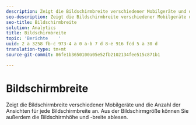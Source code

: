 ```yaml
---
description: Zeigt die Bildschirmbreite verschiedener Mobilgeräte und die Anzahl der Ansichten für jede Bildschirmbreite an. Aus der Bildschirmgröße können Sie außerdem die Bildschirmhöhe und -breite ablesen.
seo-description: Zeigt die Bildschirmbreite verschiedener Mobilgeräte und die Anzahl der Ansichten für jede Bildschirmbreite an. Aus der Bildschirmgröße können Sie außerdem die Bildschirmhöhe und -breite ablesen.
seo-title: Bildschirmbreite
solution: Analytics
title: Bildschirmbreite
topic: 'Berichte    '
uuid: 2 a 3258 fb-c 973-4 a 0 a-b 7 d 8-e 916 fcd 5 a 30 d
translation-type: tm+mt
source-git-commit: 86fe1b3650100a05e52fb2102134fee515c871b1

---
```



# Bildschirmbreite

Zeigt die Bildschirmbreite verschiedener Mobilgeräte und die Anzahl der Ansichten für jede Bildschirmbreite an. Aus der Bildschirmgröße können Sie außerdem die Bildschirmhöhe und -breite ablesen.

